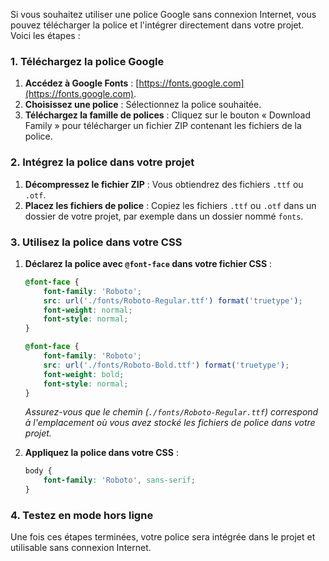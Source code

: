 Si vous souhaitez utiliser une police Google sans connexion Internet, vous pouvez télécharger la police et l'intégrer directement dans votre projet. Voici les étapes :

### 1. Téléchargez la police Google
1. **Accédez à Google Fonts** : [https://fonts.google.com](https://fonts.google.com).
2. **Choisissez une police** : Sélectionnez la police souhaitée.
3. **Téléchargez la famille de polices** : Cliquez sur le bouton « Download Family » pour télécharger un fichier ZIP contenant les fichiers de la police.

### 2. Intégrez la police dans votre projet
1. **Décompressez le fichier ZIP** : Vous obtiendrez des fichiers `.ttf` ou `.otf`.
2. **Placez les fichiers de police** : Copiez les fichiers `.ttf` ou `.otf` dans un dossier de votre projet, par exemple dans un dossier nommé `fonts`.

### 3. Utilisez la police dans votre CSS
1. **Déclarez la police avec `@font-face` dans votre fichier CSS** :
   ```css
   @font-face {
       font-family: 'Roboto';
       src: url('./fonts/Roboto-Regular.ttf') format('truetype');
       font-weight: normal;
       font-style: normal;
   }

   @font-face {
       font-family: 'Roboto';
       src: url('./fonts/Roboto-Bold.ttf') format('truetype');
       font-weight: bold;
       font-style: normal;
   }
   ```

   *Assurez-vous que le chemin (`./fonts/Roboto-Regular.ttf`) correspond à l'emplacement où vous avez stocké les fichiers de police dans votre projet.*

2. **Appliquez la police dans votre CSS** :
   ```css
   body {
       font-family: 'Roboto', sans-serif;
   }
   ```

### 4. Testez en mode hors ligne
Une fois ces étapes terminées, votre police sera intégrée dans le projet et utilisable sans connexion Internet.